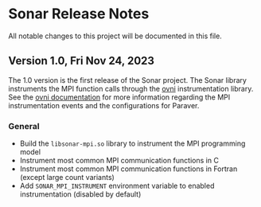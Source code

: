 # Sonar Release Notes
All notable changes to this project will be documented in this file.


## Version 1.0, Fri Nov 24, 2023
The 1.0 version is the first release of the Sonar project. The Sonar library instruments the MPI function calls through the [ovni](https://github.com/bsc-pm/ovni) instrumentation library. See the [ovni documentation](https://ovni.readthedocs.io) for more information regarding the MPI instrumentation events and the configurations for Paraver.

### General
- Build the `libsonar-mpi.so` library to instrument the MPI programming model
- Instrument most common MPI communication functions in C
- Instrument most common MPI communication functions in Fortran (except large count variants)
- Add `SONAR_MPI_INSTRUMENT` environment variable to enabled instrumentation (disabled by default)
